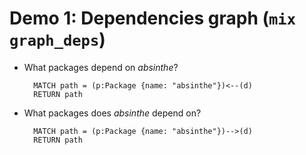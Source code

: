 <!SLIDE bullets>
# Demo 1: Dependencies graph (<code>mix graph_deps</code>)

* What packages depend on <i>absinthe</i>? 

        MATCH path = (p:Package {name: "absinthe"})<--(d)
        RETURN path

* What packages does <i>absinthe</i> depend on?

        MATCH path = (p:Package {name: "absinthe"})-->(d)
        RETURN path



